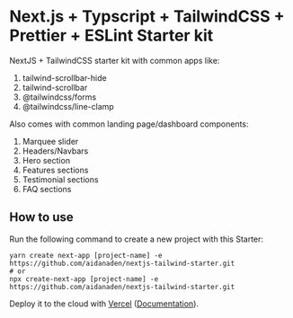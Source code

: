 # Next.js + Typscript + TailwindCSS + Prettier + ESLint Starter kit

NextJS + TailwindCSS starter kit with common apps like:
1. tailwind-scrollbar-hide
2. tailwind-scrollbar
3. @tailwindcss/forms
4. @tailwindcss/line-clamp

Also comes with common landing page/dashboard components:
1. Marquee slider
2. Headers/Navbars
3. Hero section
4. Features sections
5. Testimonial sections
6. FAQ sections

## How to use

Run the following command to create a new project with this Starter:

```
yarn create next-app [project-name] -e https://github.com/aidanaden/nextjs-tailwind-starter.git
# or
npx create-next-app [project-name] -e https://github.com/aidanaden/nextjs-tailwind-starter.git
```

Deploy it to the cloud with [Vercel](https://vercel.com/new?utm_source=github&utm_medium=readme&utm_campaign=next-example) ([Documentation](https://nextjs.org/docs/deployment)).
